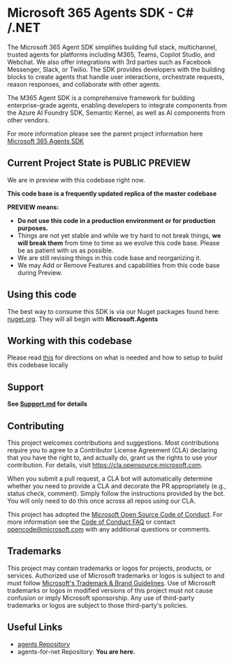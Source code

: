 # Microsoft 365 Agents SDK - C# /.NET

The Microsoft 365 Agent SDK simplifies building full stack, multichannel, trusted agents for platforms including M365, Teams, Copilot Studio, and Webchat. We also offer integrations with 3rd parties such as Facebook Messenger, Slack, or Twilio. The SDK provides developers with the building blocks to create agents that handle user interactions, orchestrate requests, reason responses, and collaborate with other agents.

The M365 Agent SDK is a comprehensive framework for building enterprise-grade agents, enabling developers to integrate components from the Azure AI Foundry SDK, Semantic Kernel, as well as AI components from other vendors.

For more information please see the parent project information here [Microsoft 365 Agents SDK](https://aka.ms/agents)

## Current Project State is PUBLIC PREVIEW

We are in preview with this codebase right now.

**This code base is a frequently updated replica of the master codebase**

**PREVIEW means:**

- **Do not use this code in a production environment or for production purposes.**
- Things are not yet stable and while we try hard to not break things, **we will break them** from time to time as we evolve this code base. Please be as  patient with us as possible.
- We are still revising things in this code base and reorganizing it.
- We may Add or Remove Features and capabilities from this code base during Preview.

## Using this code

The best way to consume this SDK is via our Nuget packages found here: [nuget.org](https://www.nuget.org/profiles/nugetbotbuilder). They will all begin with **Microsoft.Agents**

## Working with this codebase

Please read [this](GettingStarted.md) for directions on what is needed and how to setup to build this codebase locally

## Support

**See [Support.md](support.md) for details**

## Contributing

This project welcomes contributions and suggestions.  Most contributions require you to agree to a
Contributor License Agreement (CLA) declaring that you have the right to, and actually do, grant us
the rights to use your contribution. For details, visit https://cla.opensource.microsoft.com.

When you submit a pull request, a CLA bot will automatically determine whether you need to provide
a CLA and decorate the PR appropriately (e.g., status check, comment). Simply follow the instructions
provided by the bot. You will only need to do this once across all repos using our CLA.

This project has adopted the [Microsoft Open Source Code of Conduct](https://opensource.microsoft.com/codeofconduct/).
For more information see the [Code of Conduct FAQ](https://opensource.microsoft.com/codeofconduct/faq/) or
contact [opencode@microsoft.com](mailto:opencode@microsoft.com) with any additional questions or comments.

## Trademarks

This project may contain trademarks or logos for projects, products, or services. Authorized use of Microsoft 
trademarks or logos is subject to and must follow 
[Microsoft's Trademark & Brand Guidelines](https://www.microsoft.com/en-us/legal/intellectualproperty/trademarks/usage/general).
Use of Microsoft trademarks or logos in modified versions of this project must not cause confusion or imply Microsoft sponsorship.
Any use of third-party trademarks or logos are subject to those third-party's policies.

## Useful Links

- [agents Repository](https://github.com/Microsoft/Agents)
- agents-for-net Repository: **You are here.**
